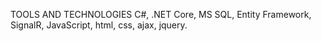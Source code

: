 TOOLS AND TECHNOLOGIES	C#, .NET Core, MS SQL, Entity Framework, SignalR,
JavaScript, html, css, ajax, jquery.
